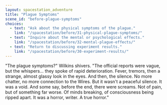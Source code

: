 ```yaml
---
layout: spacestation_adventure
title: "Plague Symptoms"
scene_id: "before-plague-symptoms"
choices:
  - text: "Ask about the physical symptoms of the plague."
    link: "/spacestation/before/31-physical-plague-symptoms/"
  - text: "Inquire about the mental or psychological effects."
    link: "/spacestation/before/32-mental-plague-effects/"
  - text: "Return to discussing experiment results."
    link: "/spacestation/before/30-experiment-results/"
---
```


"The plague symptoms?" Wilkins shivers. "The official reports were vague, but the whispers... they spoke of rapid deterioration. Fever, tremors, then a strange, almost glassy look in the eyes. And then, the silence. No more chatter, no more connection to the Wires. But it wasn't a peaceful silence. It was a void. And some say, before the end, there were screams. Not of pain, but of something far worse. Of minds breaking, of consciousness being ripped apart. It was a horror, writer. A true horror."
